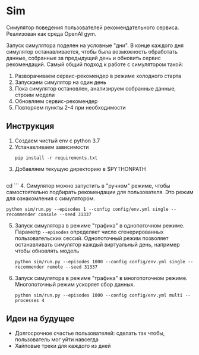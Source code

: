 # Sim

Симулятор поведения пользователей рекомендательного сервиса.
Реализован как среда OpenAI gym.

Запуск симулятора поделен на условные "дни".
В конце каждого дня симулятор останавливается, чтобы была возможность обработать данные, собранные за предыдущий день и обновить сервис рекомендаций.
Самый общий подход к работе с симулятором такой:
1. Разворачиваем сервис-рекомендер в режиме холодного старта
2. Запускаем симулятор на один день
3. Пока симулятор остановлен, анализируем собранные данные, строим модели 
4. Обновляем сервис-рекомендер
5. Повторяем пункты 2-4 при необходимости

## Инструкция

1. Создаем чистый env с python 3.7
2. Устанавливаем зависимости
   ```
   pip install -r requirements.txt
   ``` 
3. Добавляем текущую директорию в $PYTHONPATH
   ```
cd   ```
4. Симулятор можно запустить в "ручном" режиме, чтобы самостоятельно подбирать рекомендации для пользователя. 
   Это режим для ознакомления с симулятором.
   ```
   python sim/run.py --episodes 1 --config config/env.yml single --recommender console --seed 31337
   ```
5. Запуск симулятора в режиме "трафика" в однопоточном режиме.
   Параметр `--episodes` определяет число сгенерированных пользовательских сессий.
   Однопоточный режим позволяет останавливать симулятор каждый виртуальный день, например чтобы обновлять модель
   ```
   python sim/run.py --episodes 1000 --config config/env.yml single --recommender remote --seed 31337 
   ```
6. Запуск симулятора в режиме "трафика" в многопоточном режиме.
   Многопоточный режим ускоряет сбор данных.
   ```
   python sim/run.py --episodes 1000 --config config/env.yml multi --processes 4
   ```   
   
## Идеи на будущее

- Долгосрочное счастье пользователей: сделать так чтобы, пользователь мог уйти навсегда
- Хайповые треки для каждого из дней
